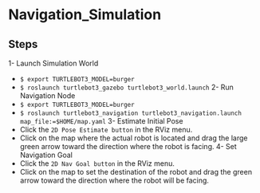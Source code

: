 # Navigation_Simulation

## Steps
1- Launch Simulation World
  - `$ export TURTLEBOT3_MODEL=burger`
  - `$ roslaunch turtlebot3_gazebo turtlebot3_world.launch`
2- Run Navigation Node
  - `$ export TURTLEBOT3_MODEL=burger`
  - `$ roslaunch turtlebot3_navigation turtlebot3_navigation.launch map_file:=$HOME/map.yaml`
3- Estimate Initial Pose
  - Click the `2D Pose Estimate button` in the RViz menu.
  - Click on the map where the actual robot is located and drag the large green arrow toward the direction where the robot is facing.
4- Set Navigation Goal
  - Click the `2D Nav Goal button` in the RViz menu.
  - Click on the map to set the destination of the robot and drag the green arrow toward the direction where the robot will be facing.
